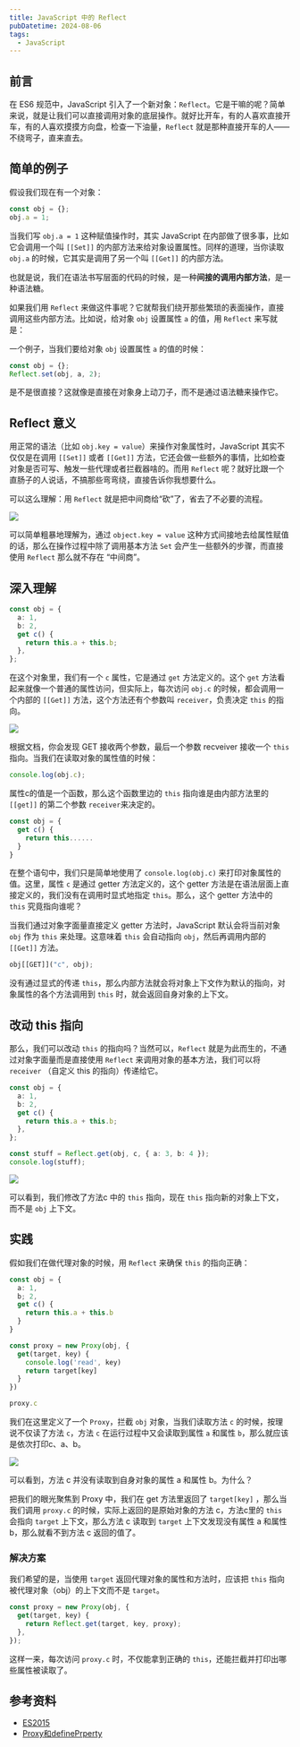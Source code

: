 ```yaml
---
title: JavaScript 中的 Reflect
pubDatetime: 2024-08-06
tags:
  - JavaScript
---
```


## 前言

在 ES6 规范中，JavaScript 引入了一个新对象：`Reflect`。它是干嘛的呢？简单来说，就是让我们可以直接调用对象的底层操作。就好比开车，有的人喜欢直接开车，有的人喜欢摸摸方向盘，检查一下油量，`Reflect` 就是那种直接开车的人——不绕弯子，直来直去。

## 简单的例子

假设我们现在有一个对象：

```ts
const obj = {};
obj.a = 1;
```

当我们写 `obj.a = 1` 这种赋值操作时，其实 JavaScript 在内部做了很多事，比如它会调用一个叫 `[[Set]]` 的内部方法来给对象设置属性。同样的道理，当你读取 `obj.a` 的时候，它其实是调用了另一个叫 `[[Get]]` 的内部方法。

也就是说，我们在语法书写层面的代码的时候，是一种**间接的调用内部方法**，是一种语法糖。

如果我们用 `Reflect` 来做这件事呢？它就帮我们绕开那些繁琐的表面操作，直接调用这些内部方法。比如说，给对象 `obj` 设置属性 `a` 的值，用 `Reflect` 来写就是：

一个例子，当我们要给对象 `obj` 设置属性 `a` 的值的时候：

```ts
const obj = {};
Reflect.set(obj, a, 2);
```

是不是很直接？这就像是直接在对象身上动刀子，而不是通过语法糖来操作它。

## Reflect 意义

用正常的语法（比如 `obj.key = value`）来操作对象属性时，JavaScript 其实不仅仅是在调用 `[[Set]]` 或者 `[[Get]]` 方法，它还会做一些额外的事情，比如检查对象是否可写、触发一些代理或者拦截器啥的。而用 `Reflect` 呢？就好比跟一个直肠子的人说话，不搞那些弯弯绕，直接告诉你我想要什么。

可以这么理解：用 `Reflect` 就是把中间商给“砍”了，省去了不必要的流程。

![](https://s2.loli.net/2024/09/01/mUNroicYOZX2fWK.png)

可以简单粗暴地理解为，通过 `object.key = value` 这种方式间接地去给属性赋值的话，那么在操作过程中除了调用基本方法 `Set` 会产生一些额外的步骤，而直接使用 `Reflect` 那么就不存在 “中间商”。

## 深入理解

```ts
const obj = {
  a: 1,
  b: 2,
  get c() {
    return this.a + this.b;
  },
};
```

在这个对象里，我们有一个 `c` 属性，它是通过 `get` 方法定义的。这个 `get` 方法看起来就像一个普通的属性访问，但实际上，每次访问 `obj.c` 的时候，都会调用一个内部的 `[[Get]]` 方法，这个方法还有个参数叫 `receiver`，负责决定 `this` 的指向。

![](https://s2.loli.net/2024/09/01/7kJUHIVMRTuqPBp.png)

根据文档，你会发现 GET 接收两个参数，最后一个参数 recveiver 接收一个 `this` 指向。当我们在读取对象的属性值的时候：

```ts
console.log(obj.c);
```

属性c的值是一个函数，那么这个函数里边的 `this` 指向谁是由内部方法里的 `[[get]]` 的第二个参数 `receiver`来决定的。

```ts
const obj = {
  get c() {
    return this......
  }
}
```

在整个语句中，我们只是简单地使用了 `console.log(obj.c)` 来打印对象属性的值。这里，属性 `c` 是通过 getter 方法定义的，这个 getter 方法是在语法层面上直接定义的，我们没有在调用时显式地指定 `this`。那么，这个 getter 方法中的 `this` 究竟指向谁呢？

当我们通过对象字面量直接定义 getter 方法时，JavaScript 默认会将当前对象 `obj` 作为 `this` 来处理。这意味着 `this` 会自动指向 `obj`，然后再调用内部的 `[[Get]]` 方法。

```ts
obj[[GET]]("c", obj);
```

没有通过显式的传递 `this`，那么内部方法就会将对象上下文作为默认的指向，对象属性的各个方法调用到 `this` 时，就会返回自身对象的上下文。

## 改动 this 指向

那么，我们可以改动 `this` 的指向吗？当然可以，`Reflect` 就是为此而生的，不通过对象字面量而是直接使用 `Reflect` 来调用对象的基本方法，我们可以将 `receiver` （自定义 this 的指向）传递给它。

```ts
const obj = {
  a: 1,
  b: 2,
  get c() {
    return this.a + this.b;
  },
};
```

```ts
const stuff = Reflect.get(obj, c, { a: 3, b: 4 });
console.log(stuff);
```

![](https://s2.loli.net/2024/09/01/XMlKDU7kdpzGi9c.png)

可以看到，我们修改了方法c 中的 `this` 指向，现在 `this` 指向新的对象上下文，而不是 `obj` 上下文。

## 实践

假如我们在做代理对象的时候，用 `Reflect` 来确保 `this` 的指向正确：

```ts
const obj = {
  a: 1,
  b; 2,
  get c() {
    return this.a + this.b
  }
}

const proxy = new Proxy(obj, {
  get(target, key) {
    console.log('read', key)
    return target[key]
  }
})

proxy.c
```

我们在这里定义了一个 `Proxy`，拦截 `obj` 对象，当我们读取方法 `c` 的时候，按理说不仅读了方法 `c`，方法 `c` 在运行过程中又会读取到属性 `a` 和属性 `b`，那么就应该是依次打印c、a、b。

![](https://s2.loli.net/2024/09/01/nYWvFaIZgKbhX5t.png)

可以看到，方法 c 并没有读取到自身对象的属性 a 和属性 b。为什么？

把我们的眼光聚焦到 Proxy 中，我们在 get 方法里返回了 `target[key]` ，那么当我们调用 `proxy.c` 的时候，实际上返回的是原始对象的方法 c，方法c里的 `this` 会指向 `target` 上下文，那么方法 c 读取到 `target` 上下文发现没有属性 a 和属性 b，那么就看不到方法 c 返回的值了。

### 解决方案

我们希望的是，当使用 `target` 返回代理对象的属性和方法时，应该把 `this` 指向被代理对象（obj）的上下文而不是 `target`。

```ts
const proxy = new Proxy(obj, {
  get(target, key) {
    return Reflect.get(target, key, proxy);
  },
});
```

这样一来，每次访问 `proxy.c` 时，不仅能拿到正确的 `this`，还能拦截并打印出哪些属性被读取了。

## 参考资料

- [ES2015](https://ecma-international.org/wp-content/uploads/ECMA-262_6th_edition_june_2015.pdf)
- [Proxy和definePrperty]()
